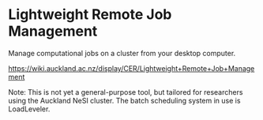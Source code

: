 Lightweight Remote Job Management
===

Manage computational jobs on a cluster from your desktop computer.

https://wiki.auckland.ac.nz/display/CER/Lightweight+Remote+Job+Management

Note:
This is not yet a general-purpose tool, but tailored for researchers using the Auckland NeSI cluster.
The batch scheduling system in use is LoadLeveler.

